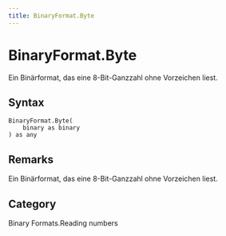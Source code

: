 ```yaml
---
title: BinaryFormat.Byte
---
```


# BinaryFormat.Byte


Ein Binärformat, das eine 8-Bit-Ganzzahl ohne Vorzeichen liest.


## Syntax

```powerquery
BinaryFormat.Byte(
    binary as binary
) as any
```


## Remarks

Ein Binärformat, das eine 8-Bit-Ganzzahl ohne Vorzeichen liest.



## Category
Binary Formats.Reading numbers
